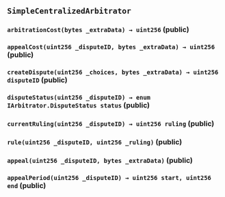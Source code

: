## `SimpleCentralizedArbitrator`






### `arbitrationCost(bytes _extraData) → uint256` (public)





### `appealCost(uint256 _disputeID, bytes _extraData) → uint256` (public)





### `createDispute(uint256 _choices, bytes _extraData) → uint256 disputeID` (public)





### `disputeStatus(uint256 _disputeID) → enum IArbitrator.DisputeStatus status` (public)





### `currentRuling(uint256 _disputeID) → uint256 ruling` (public)





### `rule(uint256 _disputeID, uint256 _ruling)` (public)





### `appeal(uint256 _disputeID, bytes _extraData)` (public)





### `appealPeriod(uint256 _disputeID) → uint256 start, uint256 end` (public)






